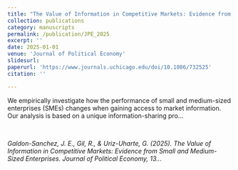 ```yaml
---
title: "The Value of Information in Competitive Markets: Evidence from Small and Medium-Sized Enterprises"
collection: publications
category: manuscripts
permalink: /publication/JPE_2025
excerpt: ''
date: 2025-01-01
venue: 'Journal of Political Economy'
slidesurl: 
paperurl: 'https://www.journals.uchicago.edu/doi/10.1086/732525'
citation: ''

---
```


We empirically investigate how the performance of small and medium-sized enterprises (SMEs) changes when gaining access to market information. Our analysis is based on a unique information-sharing pro...

<br>

<cite>Galdon-Sanchez, J. E., Gil, R., & Uriz-Uharte, G. (2025). The Value of Information in Competitive Markets: Evidence from Small and Medium-Sized Enterprises. Journal of Political Economy, 13...</cite>

